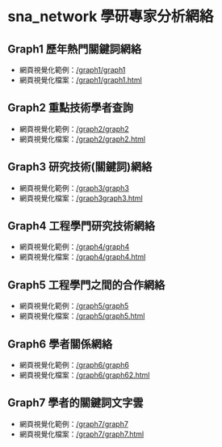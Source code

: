 # sna_network 學研專家分析網絡

## Graph1 歷年熱門關鍵詞網絡
- 網頁視覺化範例：[/graph1/graph1](https://tsaijou.github.io/sna_network/graph1/graph1)
- 網頁視覺化檔案：[/graph1/graph1.html](https://github.com/tsaijou/sna_network/blob/main/graph1/graph1.html)

## Graph2 重點技術學者查詢
- 網頁視覺化範例：[/graph2/graph2](https://tsaijou.github.io/sna_network/graph2/graph2)
- 網頁視覺化檔案：[/graph2/graph2.html](https://github.com/tsaijou/sna_network/blob/main/graph2/graph2.html)

## Graph3 研究技術(關鍵詞)網絡
- 網頁視覺化範例：[/graph3/graph3](https://tsaijou.github.io/sna_network/graph3/graph3)
- 網頁視覺化檔案：[/graph3graph3.html](https://github.com/tsaijou/sna_network/blob/main/graph3/graph3.html)

## Graph4 工程學門研究技術網絡
- 網頁視覺化範例：[/graph4/graph4](https://tsaijou.github.io/sna_network/graph4/graph4)
- 網頁視覺化檔案：[/graph4/graph4.html](https://github.com/tsaijou/sna_network/blob/main/graph4/graph4.html)

## Graph5 工程學門之間的合作網絡
- 網頁視覺化範例：[/graph5/graph5](https://tsaijou.github.io/sna_network/graph5/graph5)
- 網頁視覺化檔案：[/graph5/graph5.html](https://github.com/tsaijou/sna_network/blob/main/graph5/graph5.html)

## Graph6 學者關係網絡
- 網頁視覺化範例：[/graph6/graph6](https://tsaijou.github.io/sna_network/graph2/graph2)
- 網頁視覺化檔案：[/graph6/graph62.html](https://github.com/tsaijou/sna_network/blob/main/graph6/graph6.html)

## Graph7 學者的關鍵詞文字雲
- 網頁視覺化範例：[/graph7/graph7](https://tsaijou.github.io/sna_network/graph7/graph7)
- 網頁視覺化檔案：[/graph7/graph7.html](https://github.com/tsaijou/sna_network/blob/main/graph7/graph7.html)

